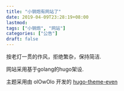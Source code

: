```yaml
---
title: "小钢炮有网站了"
date: 2019-04-09T23:28:19+08:00
lastmod: 
tags: ["小钢炮", "网站"]
categories: ["公告"]
draft: false
---
```


按老灯一贯的作风，拒绝繁杂，保持简洁.

网站采用基于golang的hugo架设.

主题采用由 olOwOlo 开发的 [hugo-theme-even](https://github.com/olOwOlo/hugo-theme-even)